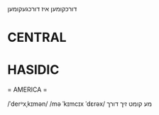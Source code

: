 דורכקומען
איז דורכגעקומען

CENTRAL
========

HASIDIC
=======
= AMERICA = 

/ˈderᵊxˌkɪmən/
/mə ˈkɪmcɪx ˈdɛrəx/ מע קומט זיך דורך